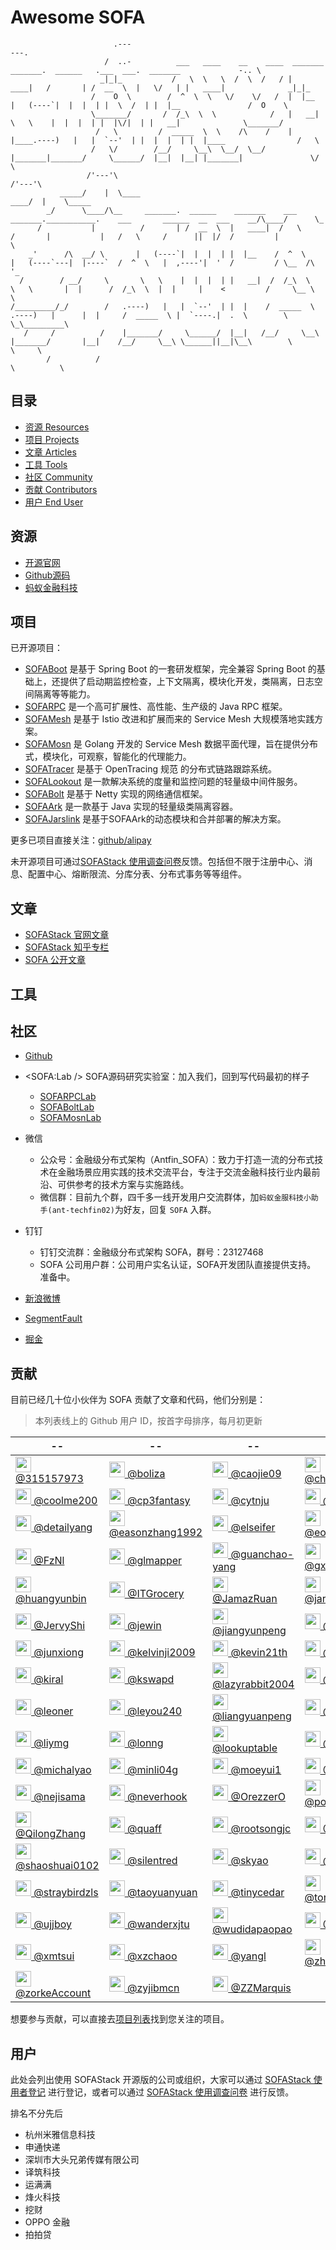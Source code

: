 # Awesome SOFA

```plain
                       .---                                                                                                   ---.
                     /  ..-          ___   ____    __    ____  _______     _______.  ______   .___  ___.  _______             -.. \
                    _|_|_           /   \  \   \  /  \  /   / |   ____|   /       | /  __  \  |   \/   | |   ____|              _|_|_
                  /    O  \        /  ^  \  \   \/    \/   /  |  |__     |   (----`|  |  |  | |  \  /  | |  |__               /  O    \
                  \_______/       /  /_\  \  \            /   |   __|     \   \    |  |  |  | |  |\/|  | |   __|              \_______/
                   /   \         /  _____  \  \    /\    /    |  |____.----)   |   |  `--'  | |  |  |  | |  |____                /   \
                  /   \/        /__/     \__\  \__/  \__/     |_______|_______/     \______/  |__|  |__| |_______|               \/   \
                 /'---'\                                                                                                         /'---'\
           _____/    |  \____                                                                                               ____/  |    \_____
        _/      \____/\__     _______.  ______    _______    ___           _______.___________.    ___       ______  __  ___    __/\____/      \_
      /           |          /       | /  __  \  |   ____|  /   \         /       |           |   /   \     /      ||  |/  /         |            \
    _'      /\  __/ \       |   (----`|  |  |  | |  |__    /  ^  \       |   (----`---|  |----`  /  ^  \   |  ,----'|  '  /         / \__  /\      '_
  /        / __/     \       \   \    |  |  |  | |   __|  /  /_\  \       \   \       |  |      /  /_\  \  |  |     |    <         /     \__ \        \
/_________/_/        /   .----)   |   |  `--'  | |  |    /  _____  \  .----)   |      |  |     /  _____  \ |  `----.|  .  \        \        \_\_________\
   /     /          /    |_______/     \______/  |__|   /__/     \__\ |_______/       |__|    /__/     \__\ \______||__|\__\        \          \     \
        /          /                                                                                                                 \          \
```

## 目录

- [资源 Resources](#resources)
- [项目 Projects](#projects)
- [文章 Articles](#articles)
- [工具 Tools](#tools)
- [社区 Community](#community)
- [贡献 Contributors](#contributors)
- [用户 End User](#enduser)

<span id="resources" /> 

## 资源

- [开源官网](https://www.sofastack.tech)
- [Github源码](https://github.com/alipay?q=sofa)
- [蚂蚁金融科技](https://tech.antfin.com/sofa)

<span id="projects" /> 

## 项目 

已开源项目：

- [SOFABoot](https://github.com/alipay/sofa-boot) 是基于 Spring Boot 的一套研发框架，完全兼容 Spring Boot 的基础上，还提供了启动期监控检查，上下文隔离，模块化开发，类隔离，日志空间隔离等等能力。
- [SOFARPC](https://github.com/alipay/sofa-rpc) 是一个高可扩展性、高性能、生产级的 Java RPC 框架。
- [SOFAMesh](https://github.com/alipay/sofa-mesh) 是基于 Istio 改进和扩展而来的 Service Mesh 大规模落地实践方案。
- [SOFAMosn](https://github.com/alipay/sofa-mosn) 是 Golang 开发的 Service Mesh 数据平面代理，旨在提供分布式，模块化，可观察，智能化的代理能力。
- [SOFATracer](https://github.com/alipay/sofa-tracer) 是基于 OpenTracing 规范 的分布式链路跟踪系统。
- [SOFALookout](https://github.com/alipay/sofa-lookout) 是一款解决系统的度量和监控问题的轻量级中间件服务。
- [SOFABolt](https://github.com/alipay/sofa-bolt) 是基于 Netty 实现的网络通信框架。
- [SOFAArk](https://github.com/alipay/sofa-ark) 是一款基于 Java 实现的轻量级类隔离容器。
- [SOFAJarslink](https://github.com/alipay/sofa-jarslink) 是基于SOFAArk的动态模块和合并部署的解决方案。

更多已项目直接关注：[github/alipay](https://github.com/alipay?q=sofa)

未开源项目可通过[SOFAStack 使用调查问卷](https://wj.qq.com/s/2698623/5fe1)反馈。包括但不限于注册中心、消息、配置中心、熔断限流、分库分表、分布式事务等等组件。

<span id="articles" /> 

## 文章

- [SOFAStack 官网文章](https://www.sofastack.tech/posts)
- [SOFAStack 知乎专栏](https://zhuanlan.zhihu.com/sofastack)
- [SOFA 公开文章](https://www.yuque.com/huarou/gd4szw)

<span id="tools" /> 

## 工具

<span id="community" /> 

## 社区

- [Github](https://github.com/alipay/)
- <SOFA:Lab /> SOFA源码研究实验室：加入我们，回到写代码最初的样子
  - [SOFARPCLab](https://www.yuque.com/sofarpclab)
  - [SOFABoltLab](https://www.yuque.com/sofaboltlab)
  - [SOFAMosnLab](https://www.yuque.com/sofamosn)
- 微信
  - 公众号：金融级分布式架构（Antfin_SOFA）：致力于打造一流的分布式技术在金融场景应用实践的技术交流平台，专注于交流金融科技行业内最前沿、可供参考的技术方案与实施路线。
  - 微信群：目前九个群，四千多一线开发用户交流群体，加`蚂蚁金服科技小助手(ant-techfin02)`为好友，回复 `SOFA` 入群。
- 钉钉
  - 钉钉交流群：金融级分布式架构 SOFA，群号：23127468
  - SOFA 公司用户群：公司用户实名认证，SOFA开发团队直接提供支持。 准备中。
- [新浪微博](https://weibo.com/sofastack)

- [SegmentFault](https://segmentfault.com/t/sofa)
- [掘金](https://juejin.im/user/5a42596ff265da43062b06e8)

<span id="contributors" /> 

## 贡献

目前已经几十位小伙伴为 SOFA 贡献了文章和代码，他们分别是：
> 本列表线上的 Github 用户 ID，按首字母排序，每月初更新

| -- | -- | -- | -- | -- |
| -- | -- | -- | -- | -- |
| <a href="http://github.com/315157973" target="_blank"><img src="https://avatars2.githubusercontent.com/u/9758905?v=4&s=25" weight="25" height="25" /> @315157973</a> | <a href="http://github.com/boliza" target="_blank"><img src="https://avatars3.githubusercontent.com/u/1076043?v=4&s=25" weight="25" height="25" /> @boliza</a> | <a href="http://github.com/caojie09" target="_blank"><img src="https://avatars2.githubusercontent.com/u/38058846?v=4&s=25" weight="25" height="25" /> @caojie09</a> | <a href="http://github.com/chenhui0212" target="_blank"><img src="https://avatars3.githubusercontent.com/u/6693957?v=4&s=25" weight="25" height="25" /> @chenhui0212</a> | <a href="http://github.com/choleraehyq" target="_blank"><img src="https://avatars3.githubusercontent.com/u/8923413?v=4&s=25" weight="25" height="25" /> @choleraehyq</a> |
| <a href="http://github.com/coolme200" target="_blank"><img src="https://avatars0.githubusercontent.com/u/1400114?v=4&s=25" weight="25" height="25" /> @coolme200</a> | <a href="http://github.com/cp3fantasy" target="_blank"><img src="https://avatars2.githubusercontent.com/u/5997617?v=4&s=25" weight="25" height="25" /> @cp3fantasy</a> | <a href="http://github.com/cytnju" target="_blank"><img src="https://avatars2.githubusercontent.com/u/23069836?v=4&s=25" weight="25" height="25" /> @cytnju</a> | <a href="http://github.com/dawxy" target="_blank"><img src="https://avatars1.githubusercontent.com/u/11092308?v=4&s=25" weight="25" height="25" /> @dawxy</a> | <a href="http://github.com/dbl-x" target="_blank"><img src="https://avatars3.githubusercontent.com/u/3138469?v=4&s=25" weight="25" height="25" /> @dbl-x</a> |
| <a href="http://github.com/detailyang" target="_blank"><img src="https://avatars3.githubusercontent.com/u/3370345?v=4&s=25" weight="25" height="25" /> @detailyang</a> | <a href="http://github.com/easonzhang1992" target="_blank"><img src="https://avatars1.githubusercontent.com/u/25562228?v=4&s=25" weight="25" height="25" /> @easonzhang1992</a> | <a href="http://github.com/elseifer" target="_blank"><img src="https://avatars3.githubusercontent.com/u/16420699?v=4&s=25" weight="25" height="25" /> @elseifer</a> | <a href="http://github.com/eonezhang" target="_blank"><img src="https://avatars3.githubusercontent.com/u/1627260?v=4&s=25" weight="25" height="25" /> @eonezhang</a> | <a href="http://github.com/fleeto" target="_blank"><img src="https://avatars3.githubusercontent.com/u/6958477?v=4&s=25" weight="25" height="25" /> @fleeto</a> |
| <a href="http://github.com/FzNl" target="_blank"><img src="https://avatars1.githubusercontent.com/u/8958571?v=4&s=25" weight="25" height="25" /> @FzNl</a> | <a href="http://github.com/glmapper" target="_blank"><img src="https://avatars1.githubusercontent.com/u/35319286?v=4&s=25" weight="25" height="25" /> @glmapper</a> | <a href="http://github.com/guanchao-yang" target="_blank"><img src="https://avatars3.githubusercontent.com/u/32863418?v=4&s=25" weight="25" height="25" /> @guanchao-yang</a> | <a href="http://github.com/gxcsoccer" target="_blank"><img src="https://avatars2.githubusercontent.com/u/1207064?v=4&s=25" weight="25" height="25" /> @gxcsoccer</a> | <a href="http://github.com/hqq2023623" target="_blank"><img src="https://avatars2.githubusercontent.com/u/6971152?v=4&s=25" weight="25" height="25" /> @hqq2023623</a> |
| <a href="http://github.com/huangyunbin" target="_blank"><img src="https://avatars2.githubusercontent.com/u/1046037?v=4&s=25" weight="25" height="25" /> @huangyunbin</a> | <a href="http://github.com/ITGrocery" target="_blank"><img src="https://avatars3.githubusercontent.com/u/10252344?v=4&s=25" weight="25" height="25" /> @ITGrocery</a> | <a href="http://github.com/JamazRuan" target="_blank"><img src="https://avatars1.githubusercontent.com/u/44109623?v=4&s=25" weight="25" height="25" /> @JamazRuan</a> | <a href="http://github.com/jaredleechn" target="_blank"><img src="https://avatars3.githubusercontent.com/u/5318333?v=4&s=25" weight="25" height="25" /> @jaredleechn</a> | <a href="http://github.com/JarVZhao" target="_blank"><img src="https://avatars1.githubusercontent.com/u/39182231?v=4&s=25" weight="25" height="25" /> @JarVZhao</a> |
| <a href="http://github.com/JervyShi" target="_blank"><img src="https://avatars0.githubusercontent.com/u/1862729?v=4&s=25" weight="25" height="25" /> @JervyShi</a> | <a href="http://github.com/jewin" target="_blank"><img src="https://avatars1.githubusercontent.com/u/5440811?v=4&s=25" weight="25" height="25" /> @jewin</a> | <a href="http://github.com/jiangyunpeng" target="_blank"><img src="https://avatars3.githubusercontent.com/u/1752994?v=4&s=25" weight="25" height="25" /> @jiangyunpeng</a> | <a href="http://github.com/jjtyro" target="_blank"><img src="https://avatars1.githubusercontent.com/u/1267286?v=4&s=25" weight="25" height="25" /> @jjtyro</a> | <a href="http://github.com/JoeKerouac" target="_blank"><img src="https://avatars1.githubusercontent.com/u/18147095?v=4&s=25" weight="25" height="25" /> @JoeKerouac</a> |
| <a href="http://github.com/junxiong" target="_blank"><img src="https://avatars3.githubusercontent.com/u/721533?v=4&s=25" weight="25" height="25" /> @junxiong</a> | <a href="http://github.com/kelvinji2009" target="_blank"><img src="https://avatars0.githubusercontent.com/u/881201?v=4&s=25" weight="25" height="25" /> @kelvinji2009</a> | <a href="http://github.com/kevin21th" target="_blank"><img src="https://avatars2.githubusercontent.com/u/41314762?v=4&s=25" weight="25" height="25" /> @kevin21th</a> | <a href="http://github.com/khotyn" target="_blank"><img src="https://avatars1.githubusercontent.com/u/584455?v=4&s=25" weight="25" height="25" /> @khotyn</a> | <a href="http://github.com/killagu" target="_blank"><img src="https://avatars1.githubusercontent.com/u/6897780?v=4&s=25" weight="25" height="25" /> @killagu</a> |
| <a href="http://github.com/kiral" target="_blank"><img src="https://avatars1.githubusercontent.com/u/3823960?v=4&s=25" weight="25" height="25" /> @kiral</a> | <a href="http://github.com/kswapd" target="_blank"><img src="https://avatars2.githubusercontent.com/u/6203557?v=4&s=25" weight="25" height="25" /> @kswapd</a> | <a href="http://github.com/lazyrabbit2004" target="_blank"><img src="https://avatars0.githubusercontent.com/u/42604021?v=4&s=25" weight="25" height="25" /> @lazyrabbit2004</a> | <a href="http://github.com/ldxdl" target="_blank"><img src="https://avatars2.githubusercontent.com/u/40663988?v=4&s=25" weight="25" height="25" /> @ldxdl</a> | <a href="http://github.com/leizhiyuan" target="_blank"><img src="https://avatars3.githubusercontent.com/u/2684384?v=4&s=25" weight="25" height="25" /> @leizhiyuan</a> |
| <a href="http://github.com/leoner" target="_blank"><img src="https://avatars1.githubusercontent.com/u/546535?v=4&s=25" weight="25" height="25" /> @leoner</a> | <a href="http://github.com/leyou240" target="_blank"><img src="https://avatars2.githubusercontent.com/u/9214525?v=4&s=25" weight="25" height="25" /> @leyou240</a> | <a href="http://github.com/liangyuanpeng" target="_blank"><img src="https://avatars1.githubusercontent.com/u/28711504?v=4&s=25" weight="25" height="25" /> @liangyuanpeng</a> | <a href="http://github.com/lichuang" target="_blank"><img src="https://avatars0.githubusercontent.com/u/1998569?v=4&s=25" weight="25" height="25" /> @lichuang</a> | <a href="http://github.com/Lingtaonju" target="_blank"><img src="https://avatars2.githubusercontent.com/u/19946268?v=4&s=25" weight="25" height="25" /> @Lingtaonju</a> |
| <a href="http://github.com/liymg" target="_blank"><img src="https://avatars0.githubusercontent.com/u/36815383?v=4&s=25" weight="25" height="25" /> @liymg</a> | <a href="http://github.com/lonng" target="_blank"><img src="https://avatars3.githubusercontent.com/u/1638682?v=4&s=25" weight="25" height="25" /> @lonng</a> | <a href="http://github.com/lookuptable" target="_blank"><img src="https://avatars1.githubusercontent.com/u/5387584?v=4&s=25" weight="25" height="25" /> @lookuptable</a> | <a href="http://github.com/luyiisme" target="_blank"><img src="https://avatars0.githubusercontent.com/u/15273963?v=4&s=25" weight="25" height="25" /> @luyiisme</a> | <a href="http://github.com/meua" target="_blank"><img src="https://avatars3.githubusercontent.com/u/11570442?v=4&s=25" weight="25" height="25" /> @meua</a> |
| <a href="http://github.com/michalyao" target="_blank"><img src="https://avatars0.githubusercontent.com/u/17451490?v=4&s=25" weight="25" height="25" /> @michalyao</a> | <a href="http://github.com/minli04g" target="_blank"><img src="https://avatars3.githubusercontent.com/u/18209024?v=4&s=25" weight="25" height="25" /> @minli04g</a> | <a href="http://github.com/moeyui1" target="_blank"><img src="https://avatars0.githubusercontent.com/u/11503525?v=4&s=25" weight="25" height="25" /> @moeyui1</a> | <a href="http://github.com/Moriadry" target="_blank"><img src="https://avatars0.githubusercontent.com/u/6925549?v=4&s=25" weight="25" height="25" /> @Moriadry</a> | <a href="http://github.com/NeGnail" target="_blank"><img src="https://avatars2.githubusercontent.com/u/16985636?v=4&s=25" weight="25" height="25" /> @NeGnail</a> |
| <a href="http://github.com/nejisama" target="_blank"><img src="https://avatars0.githubusercontent.com/u/16449274?v=4&s=25" weight="25" height="25" /> @nejisama</a> | <a href="http://github.com/neverhook" target="_blank"><img src="https://avatars0.githubusercontent.com/u/41352674?v=4&s=25" weight="25" height="25" /> @neverhook</a> | <a href="http://github.com/OrezzerO" target="_blank"><img src="https://avatars2.githubusercontent.com/u/13081689?v=4&s=25" weight="25" height="25" /> @OrezzerO</a> | <a href="http://github.com/popomore" target="_blank"><img src="https://avatars1.githubusercontent.com/u/360661?v=4&s=25" weight="25" height="25" /> @popomore</a> | <a href="http://github.com/pxzero" target="_blank"><img src="https://avatars2.githubusercontent.com/u/7530125?v=4&s=25" weight="25" height="25" /> @pxzero</a> |
| <a href="http://github.com/QilongZhang" target="_blank"><img src="https://avatars3.githubusercontent.com/u/8833026?v=4&s=25" weight="25" height="25" /> @QilongZhang</a> | <a href="http://github.com/quaff" target="_blank"><img src="https://avatars0.githubusercontent.com/u/143040?v=4&s=25" weight="25" height="25" /> @quaff</a> | <a href="http://github.com/rootsongjc" target="_blank"><img src="https://avatars3.githubusercontent.com/u/3328185?v=4&s=25" weight="25" height="25" /> @rootsongjc</a> | <a href="http://github.com/ScienJus" target="_blank"><img src="https://avatars3.githubusercontent.com/u/8350653?v=4&s=25" weight="25" height="25" /> @ScienJus</a> | <a href="http://github.com/sevennt" target="_blank"><img src="https://avatars0.githubusercontent.com/u/10843736?v=4&s=25" weight="25" height="25" /> @sevennt</a> |
| <a href="http://github.com/shaoshuai0102" target="_blank"><img src="https://avatars0.githubusercontent.com/u/456108?v=4&s=25" weight="25" height="25" /> @shaoshuai0102</a> | <a href="http://github.com/silentred" target="_blank"><img src="https://avatars0.githubusercontent.com/u/3345293?v=4&s=25" weight="25" height="25" /> @silentred</a> | <a href="http://github.com/skyao" target="_blank"><img src="https://avatars3.githubusercontent.com/u/1582369?v=4&s=25" weight="25" height="25" /> @skyao</a> | <a href="http://github.com/stdupp" target="_blank"><img src="https://avatars3.githubusercontent.com/u/6189788?v=4&s=25" weight="25" height="25" /> @stdupp</a> | <a href="http://github.com/SteNicholas" target="_blank"><img src="https://avatars2.githubusercontent.com/u/10048174?v=4&s=25" weight="25" height="25" /> @SteNicholas</a> |
| <a href="http://github.com/straybirdzls" target="_blank"><img src="https://avatars3.githubusercontent.com/u/7148759?v=4&s=25" weight="25" height="25" /> @straybirdzls</a> | <a href="http://github.com/taoyuanyuan" target="_blank"><img src="https://avatars3.githubusercontent.com/u/2707372?v=4&s=25" weight="25" height="25" /> @taoyuanyuan</a> | <a href="http://github.com/tinycedar" target="_blank"><img src="https://avatars0.githubusercontent.com/u/8019222?v=4&s=25" weight="25" height="25" /> @tinycedar</a> | <a href="http://github.com/tonyhawkwen" target="_blank"><img src="https://avatars2.githubusercontent.com/u/4549311?v=4&s=25" weight="25" height="25" /> @tonyhawkwen</a> | <a href="http://github.com/TreeLin" target="_blank"><img src="https://avatars0.githubusercontent.com/u/2898747?v=4&s=25" weight="25" height="25" /> @TreeLin</a> |
| <a href="http://github.com/ujjboy" target="_blank"><img src="https://avatars1.githubusercontent.com/u/1424920?v=4&s=25" weight="25" height="25" /> @ujjboy</a> | <a href="http://github.com/wanderxjtu" target="_blank"><img src="https://avatars2.githubusercontent.com/u/621135?v=4&s=25" weight="25" height="25" /> @wanderxjtu</a> | <a href="http://github.com/wudidapaopao" target="_blank"><img src="https://avatars3.githubusercontent.com/u/13719073?v=4&s=25" weight="25" height="25" /> @wudidapaopao</a> | <a href="http://github.com/XadillaX" target="_blank"><img src="https://avatars3.githubusercontent.com/u/2842176?v=4&s=25" weight="25" height="25" /> @XadillaX</a> | <a href="http://github.com/xiaoguoqiang" target="_blank"><img src="https://avatars0.githubusercontent.com/u/29472210?v=4&s=25" weight="25" height="25" /> @xiaoguoqiang</a> |
| <a href="http://github.com/xmtsui" target="_blank"><img src="https://avatars0.githubusercontent.com/u/1542690?v=4&s=25" weight="25" height="25" /> @xmtsui</a> | <a href="http://github.com/xzchaoo" target="_blank"><img src="https://avatars0.githubusercontent.com/u/8319940?v=4&s=25" weight="25" height="25" /> @xzchaoo</a> | <a href="http://github.com/yangl" target="_blank"><img src="https://avatars3.githubusercontent.com/u/231353?v=4&s=25" weight="25" height="25" /> @yangl</a> | <a href="http://github.com/zhaojigang" target="_blank"><img src="https://avatars1.githubusercontent.com/u/14085645?v=4&s=25" weight="25" height="25" /> @zhaojigang</a> | <a href="http://github.com/zhenhua" target="_blank"><img src="https://avatars0.githubusercontent.com/u/1314275?v=4&s=25" weight="25" height="25" /> @zhenhua</a> |
| <a href="http://github.com/zorkeAccount" target="_blank"><img src="https://avatars3.githubusercontent.com/u/19190735?v=4&s=25" weight="25" height="25" /> @zorkeAccount</a> | <a href="http://github.com/zyjibmcn" target="_blank"><img src="https://avatars0.githubusercontent.com/u/4906448?v=4&s=25" weight="25" height="25" /> @zyjibmcn</a> | <a href="http://github.com/ZZMarquis" target="_blank"><img src="https://avatars1.githubusercontent.com/u/7624583?v=4&s=25" weight="25" height="25" /> @ZZMarquis</a> 


想要参与贡献，可以直接去[项目列表](#projects)找到您关注的项目。

<span id="enduser" /> 

## 用户

此处会列出使用 SOFAStack 开源版的公司或组织，大家可以通过 [SOFAStack 使用者登记](https://github.com/alipay/sofastack-doc/issues/42) 进行登记，或者可以通过 [SOFAStack 使用调查问卷](https://wj.qq.com/s/2698623/5fe1) 进行反馈。

排名不分先后

- 杭州米雅信息科技
- 申通快递
- 深圳市大头兄弟传媒有限公司
- 译筑科技
- 运满满
- 烽火科技
- 挖财
- OPPO 金融
- 拍拍贷